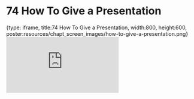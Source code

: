 # 74 How To Give a Presentation
 
{type: iframe, title:74 How To Give a Presentation, width:800, height:600, poster:resources/chapt_screen_images/how-to-give-a-presentation.png}
![](https://datatrail-jhu.github.io/DataTrail_ReOrg/no_toc/how-to-give-a-presentation.html)
 

 
